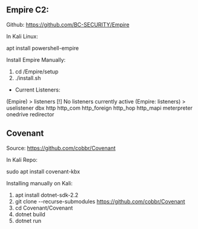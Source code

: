 ## Empire C2:

Github: https://github.com/BC-SECURITY/Empire

In Kali Linux: 

apt install powershell-empire

Install Empire Manually:

1. cd /Empire/setup
2. ./install.sh

- Current Listeners: 

(Empire) > listeners
[!] No listeners currently active
(Empire: listeners) > uselistener 
dbx           http          http_com      http_foreign  http_hop      http_mapi     meterpreter   onedrive      redirector   


## Covenant

Source: https://github.com/cobbr/Covenant

In Kali Repo:

sudo apt install covenant-kbx

Installing manually on Kali: 

1. apt install dotnet-sdk-2.2
2. git clone --recurse-submodules https://github.com/cobbr/Covenant
3. cd Covenant/Covenant
4. dotnet build
5. dotnet run
